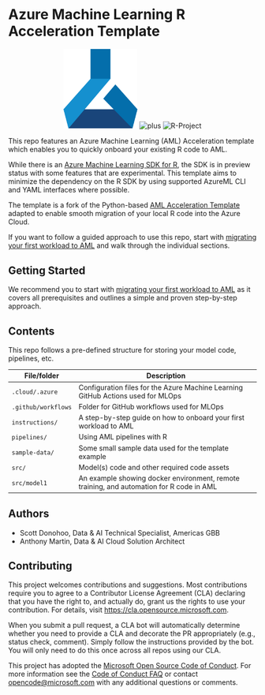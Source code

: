 # Azure Machine Learning R Acceleration Template

<!-- 
Guidelines on README format: https://review.docs.microsoft.com/help/onboard/admin/samples/concepts/readme-template?branch=master

Guidance on onboarding samples to docs.microsoft.com/samples: https://review.docs.microsoft.com/help/onboard/admin/samples/process/onboarding?branch=master

Taxonomies for products and languages: https://review.docs.microsoft.com/new-hope/information-architecture/metadata/taxonomies?branch=master
-->

<p align="center">
  <img src="instructions/media/aml_logo.png" width="150px" />
  <img src="https://i.ya-webdesign.com/images/a-plus-png-2.png" alt="plus" height="75"/>
  <img src="https://www.r-project.org/logo/Rlogo.png" alt="R-Project" width="180px"/>
</p>

This repo features an Azure Machine Learning (AML) Acceleration template which enables you to quickly onboard your existing R code to AML.

While there is an [Azure Machine Learning SDK for R](https://azure.github.io/azureml-sdk-for-r/), the SDK is in preview status with some features that are experimental. This template aims to minimize the dependency on the R SDK by using supported AzureML CLI and YAML interfaces where possible.


The template is a fork of the Python-based [AML Acceleration Template](https://github.com/microsoft/aml-acceleration-template) adapted to enable smooth migration of your local R code into the Azure Cloud. 

If you want to follow a guided approach to use this repo, start with [migrating your first workload to AML](instructions/README.md) and walk through the individual sections.

## Getting Started

We recommend you to start with [migrating your first workload to AML](instructions/README.md) as it covers all prerequisites and outlines a simple and proven step-by-step approach.

## Contents

This repo follows a pre-defined structure for storing your model code, pipelines, etc.

| File/folder       | Description                                |
|-------------------|--------------------------------------------|
| `.cloud/.azure` | Configuration files for the Azure Machine Learning GitHub Actions used for MLOps |
| `.github/workflows`| Folder for GitHub workflows used for MLOps |
| `instructions/`| A step-by-step guide on how to onboard your first workload to AML |
| `pipelines/` | Using AML pipelines with R |
| `sample-data/` | Some small sample data used for the template example |
| `src/` | Model(s) code and other required code assets |
| `src/model1` | An example showing docker environment, remote training, and automation for R code in AML |


## Authors

* Scott Donohoo, Data & AI Technical Specialist, Americas GBB
* Anthony Martin, Data & AI Cloud Solution Architect

## Contributing

This project welcomes contributions and suggestions.  Most contributions require you to agree to a
Contributor License Agreement (CLA) declaring that you have the right to, and actually do, grant us
the rights to use your contribution. For details, visit https://cla.opensource.microsoft.com.

When you submit a pull request, a CLA bot will automatically determine whether you need to provide
a CLA and decorate the PR appropriately (e.g., status check, comment). Simply follow the instructions
provided by the bot. You will only need to do this once across all repos using our CLA.

This project has adopted the [Microsoft Open Source Code of Conduct](https://opensource.microsoft.com/codeofconduct/).
For more information see the [Code of Conduct FAQ](https://opensource.microsoft.com/codeofconduct/faq/) or
contact [opencode@microsoft.com](mailto:opencode@microsoft.com) with any additional questions or comments.

